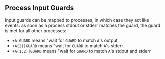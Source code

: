 ## Process Input Guards

Input guards can be mapped to processes, in which case they act like events:
as soon as a process stdout or stderr matches the guard, the guard is met
for all other processes:

- `+A|GUARD` means "wait for `GUARD` to match `A`'s output
- `+A(2)|GUARD` means "wait for `GUARD` to match `A`'s stderr
- `+A(1,2)|GUARD` means "wait for `GUARD` to match `A`'s stdout and stderr


